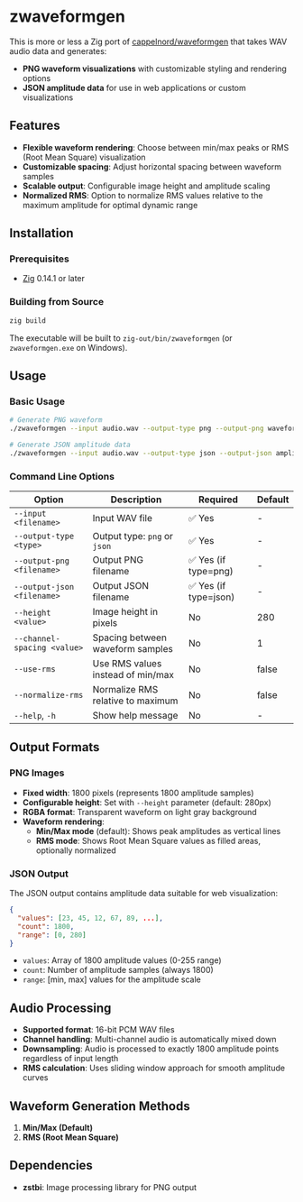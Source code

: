 # zwaveformgen

This is more or less a Zig port of [cappelnord/waveformgen](https://github.com/cappelnord/waveformgen) that takes WAV audio data and generates:

* **PNG waveform visualizations** with customizable styling and rendering options
* **JSON amplitude data** for use in web applications or custom visualizations

## Features

- **Flexible waveform rendering**: Choose between min/max peaks or RMS (Root Mean Square) visualization
- **Customizable spacing**: Adjust horizontal spacing between waveform samples
- **Scalable output**: Configurable image height and amplitude scaling
- **Normalized RMS**: Option to normalize RMS values relative to the maximum amplitude for optimal dynamic range

## Installation

### Prerequisites

- [Zig](https://ziglang.org/) 0.14.1 or later

### Building from Source

```bash
zig build
```

The executable will be built to `zig-out/bin/zwaveformgen` (or `zwaveformgen.exe` on Windows).

## Usage

### Basic Usage

```bash
# Generate PNG waveform
./zwaveformgen --input audio.wav --output-type png --output-png waveform.png

# Generate JSON amplitude data
./zwaveformgen --input audio.wav --output-type json --output-json amplitudes.json
```

### Command Line Options

| Option | Description | Required | Default |
|--------|-------------|----------|---------|
| `--input <filename>` | Input WAV file | ✅ Yes | - |
| `--output-type <type>` | Output type: `png` or `json` | ✅ Yes | - |
| `--output-png <filename>` | Output PNG filename | ✅ Yes (if type=png) | - |
| `--output-json <filename>` | Output JSON filename | ✅ Yes (if type=json) | - |
| `--height <value>` | Image height in pixels | No | 280 |
| `--channel-spacing <value>` | Spacing between waveform samples | No | 1 |
| `--use-rms` | Use RMS values instead of min/max | No | false |
| `--normalize-rms` | Normalize RMS relative to maximum | No | false |
| `--help`, `-h` | Show help message | No | - |

## Output Formats

### PNG Images

- **Fixed width**: 1800 pixels (represents 1800 amplitude samples)
- **Configurable height**: Set with `--height` parameter (default: 280px)
- **RGBA format**: Transparent waveform on light gray background
- **Waveform rendering**:
  - **Min/Max mode** (default): Shows peak amplitudes as vertical lines
  - **RMS mode**: Shows Root Mean Square values as filled areas, optionally normalized

### JSON Output

The JSON output contains amplitude data suitable for web visualization:

```json
{
  "values": [23, 45, 12, 67, 89, ...],
  "count": 1800,
  "range": [0, 280]
}
```

- `values`: Array of 1800 amplitude values (0-255 range)
- `count`: Number of amplitude samples (always 1800)
- `range`: [min, max] values for the amplitude scale

## Audio Processing

- **Supported format**: 16-bit PCM WAV files
- **Channel handling**: Multi-channel audio is automatically mixed down
- **Downsampling**: Audio is processed to exactly 1800 amplitude points regardless of input length
- **RMS calculation**: Uses sliding window approach for smooth amplitude curves

## Waveform Generation Methods

1. **Min/Max (Default)**
2. **RMS (Root Mean Square)**

## Dependencies

- **zstbi**: Image processing library for PNG output

